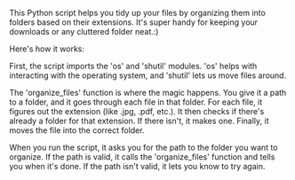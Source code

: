 This Python script helps you tidy up your files by organizing them into folders based on their extensions. It's super handy for keeping your downloads or any cluttered folder neat.:)

Here's how it works:

First, the script imports the 'os' and 'shutil' modules. 'os' helps with interacting with the operating system, and 'shutil' lets us move files around.

The 'organize_files' function is where the magic happens. You give it a path to a folder, and it goes through each file in that folder. For each file, it figures out the extension (like .jpg, .pdf, etc.). It then checks if there's already a folder for that extension. If there isn't, it makes one. Finally, it moves the file into the correct folder.

When you run the script, it asks you for the path to the folder you want to organize. If the path is valid, it calls the 'organize_files' function and tells you when it's done. If the path isn't valid, it lets you know to try again.
